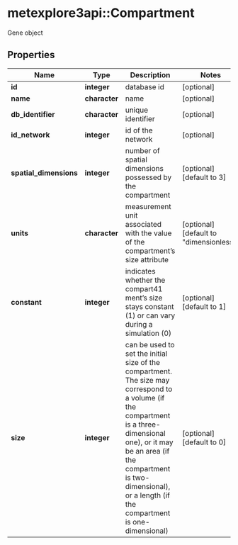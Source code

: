 # metexplore3api::Compartment

Gene object

## Properties
Name | Type | Description | Notes
------------ | ------------- | ------------- | -------------
**id** | **integer** | database id | [optional] 
**name** | **character** | name | [optional] 
**db_identifier** | **character** | unique identifier | [optional] 
**id_network** | **integer** | id of the network | [optional] 
**spatial_dimensions** | **integer** | number of spatial dimensions possessed by the compartment | [optional] [default to 3] 
**units** | **character** | measurement unit associated with the value of the compartment’s size attribute | [optional] [default to &quot;dimensionless&quot;] 
**constant** | **integer** | indicates whether the compart41 ment’s size stays constant (1) or can vary during a simulation (0) | [optional] [default to 1] 
**size** | **integer** | can be used to set the initial size of the compartment. The size may correspond to a volume (if the compartment is a three-dimensional one), or it may be an area (if the compartment is two-dimensional), or a length (if the compartment is one-dimensional) | [optional] [default to 0] 


